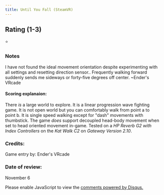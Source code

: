```yaml
---
title: Until You Fall (SteamVR)
---
```


## Rating (1-3)
⭐

### Notes
I have not found the ideal movement orientation despite experimenting with all settings and resetting direction sensor..  Frequently walking forward suddenly sends me sideways or forty-five degrees off center. ~Ender's VRcade

#### Scoring explanaion:
There *is* a large world to explore. It is a linear progression wave fighting game. It is not open world but you can comfortably walk from point a to point b.
It is single speed walking except for "dash" movements with thumbstick.
The game *does* support decoupled head-body movement when set to head oriented movement in-game.
Tested on a *HP Reverb G2 with Index Controllers* on the *Kat Walk C2* on *Gateway Version 2.10*.

### Credits:
Game entry by: Ender's VRcade

### Date of review:
November 6

<div id="disqus_thread"></div>
<script>
    /**
    *  RECOMMENDED CONFIGURATION VARIABLES: EDIT AND UNCOMMENT THE SECTION BELOW TO INSERT DYNAMIC VALUES FROM YOUR PLATFORM OR CMS.
    *  LEARN WHY DEFINING THESE VARIABLES IS IMPORTANT: https://disqus.com/admin/universalcode/#configuration-variables    */
    /*
    var disqus_config = function () {
    this.page.url = PAGE_URL;  // Replace PAGE_URL with your page's canonical URL variable
    this.page.identifier = PAGE_IDENTIFIER; // Replace PAGE_IDENTIFIER with your page's unique identifier variable
    };
    */
    (function() { // DON'T EDIT BELOW THIS LINE
    var d = document, s = d.createElement('script');
    s.src = 'https://EXAMPLE.disqus.com/embed.js';
    s.setAttribute('data-timestamp', +new Date());
    (d.head || d.body).appendChild(s);
    })();
</script>
<noscript>Please enable JavaScript to view the <a href="https://disqus.com/?ref_noscript">comments powered by Disqus.</a></noscript>
